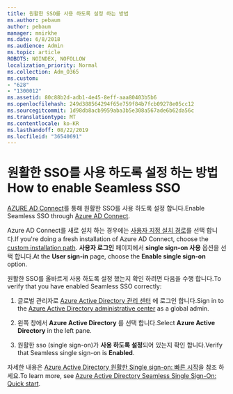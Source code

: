 ```yaml
---
title: 원활한 SSO를 사용 하도록 설정 하는 방법
ms.author: pebaum
author: pebaum
manager: mnirkhe
ms.date: 6/8/2018
ms.audience: Admin
ms.topic: article
ROBOTS: NOINDEX, NOFOLLOW
localization_priority: Normal
ms.collection: Adm_O365
ms.custom:
- "628"
- "1300012"
ms.assetid: 80c88b2d-adb1-4e45-8eff-aaa80403b5b6
ms.openlocfilehash: 249d388564294f65e759f84b7fcb09278e05cc12
ms.sourcegitcommit: 1d98db8acb9959aba3b5e308a567ade6b62da56c
ms.translationtype: MT
ms.contentlocale: ko-KR
ms.lasthandoff: 08/22/2019
ms.locfileid: "36540691"
---
```

# <a name="how-to-enable-seamless-sso"></a><span data-ttu-id="59b28-102">원활한 SSO를 사용 하도록 설정 하는 방법</span><span class="sxs-lookup"><span data-stu-id="59b28-102">How to enable Seamless SSO</span></span>

<span data-ttu-id="59b28-103">[AZURE AD Connect](https://docs.microsoft.com/azure/active-directory/connect/active-directory-aadconnect)를 통해 원활한 SSO를 사용 하도록 설정 합니다.</span><span class="sxs-lookup"><span data-stu-id="59b28-103">Enable Seamless SSO through [Azure AD Connect](https://docs.microsoft.com/azure/active-directory/connect/active-directory-aadconnect).</span></span>
  
<span data-ttu-id="59b28-104">Azure AD Connect를 새로 설치 하는 경우에는 [사용자 지정 설치 경로](https://docs.microsoft.com/azure/active-directory/connect/active-directory-aadconnect-get-started-custom)를 선택 합니다.</span><span class="sxs-lookup"><span data-stu-id="59b28-104">If you're doing a fresh installation of Azure AD Connect, choose the [custom installation path](https://docs.microsoft.com/azure/active-directory/connect/active-directory-aadconnect-get-started-custom).</span></span> <span data-ttu-id="59b28-105">**사용자 로그인** 페이지에서 **single sign-on 사용** 옵션을 선택 합니다.</span><span class="sxs-lookup"><span data-stu-id="59b28-105">At the **User sign-in** page, choose the **Enable single sign-on** option.</span></span>
  
<span data-ttu-id="59b28-106">원활한 SSO를 올바르게 사용 하도록 설정 했는지 확인 하려면 다음을 수행 합니다.</span><span class="sxs-lookup"><span data-stu-id="59b28-106">To verify that you have enabled Seamless SSO correctly:</span></span>
  
1. <span data-ttu-id="59b28-107">글로벌 관리자로 [Azure Active Directory 관리 센터](https://aad.portal.azure.com) 에 로그인 합니다.</span><span class="sxs-lookup"><span data-stu-id="59b28-107">Sign in to the [Azure Active Directory administrative center](https://aad.portal.azure.com) as a global admin.</span></span>

2. <span data-ttu-id="59b28-108">왼쪽 창에서 **Azure Active Directory** 를 선택 합니다.</span><span class="sxs-lookup"><span data-stu-id="59b28-108">Select **Azure Active Directory** in the left pane.</span></span>

3. <span data-ttu-id="59b28-109">원활한 sso (single sign-on)가 **사용 하도록 설정**되어 있는지 확인 합니다.</span><span class="sxs-lookup"><span data-stu-id="59b28-109">Verify that Seamless single sign-on is **Enabled**.</span></span>

<span data-ttu-id="59b28-110">자세한 내용은 [Azure Active Directory 원활한 Single sign-on: 빠른 시작](https://docs.microsoft.com/azure/active-directory/connect/active-directory-aadconnect-sso-quick-start)을 참조 하세요.</span><span class="sxs-lookup"><span data-stu-id="59b28-110">To learn more, see [Azure Active Directory Seamless Single Sign-On: Quick start](https://docs.microsoft.com/azure/active-directory/connect/active-directory-aadconnect-sso-quick-start).</span></span>
  